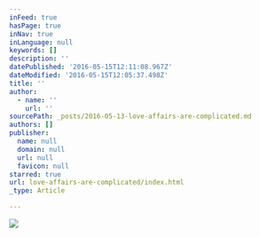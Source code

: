 ```yaml
---
inFeed: true
hasPage: true
inNav: true
inLanguage: null
keywords: []
description: ''
datePublished: '2016-05-15T12:11:08.967Z'
dateModified: '2016-05-15T12:05:37.498Z'
title: ''
author:
  - name: ''
    url: ''
sourcePath: _posts/2016-05-13-love-affairs-are-complicated.md
authors: []
publisher:
  name: null
  domain: null
  url: null
  favicon: null
starred: true
url: love-affairs-are-complicated/index.html
_type: Article

---
```

![](https://s3-us-west-2.amazonaws.com/the-grid-img/p/47d7f906201071dfc0fe278d0feddbe481f7222f.jpg)